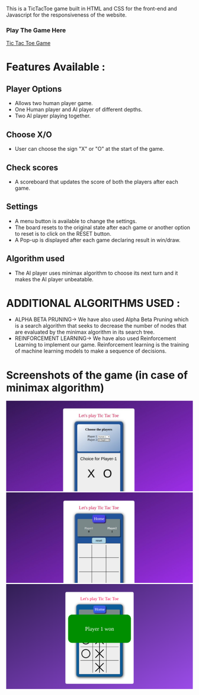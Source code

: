 This is a TicTacToe game built in HTML and CSS for the front-end and Javascript for the responsiveness of the website.

###  Play The Game Here
<a href="https://anjalisoni3655.github.io/MarsCodeWar/">  Tic Tac Toe Game</a>

# Features Available :

## Player Options 
- Allows two human player game.
- One Human player and AI player of different depths.
- Two AI player playing together.

## Choose X/O 
- User can choose the sign "X" or "O" at the start of the game.

## Check scores 
- A scoreboard that updates the score of both the players after each game.

## Settings 
- A menu button is available to change the settings.
- The board resets to the original state after each game or another option to reset is to click on the RESET button.
- A Pop-up is displayed after each game declaring result in win/draw.

## Algorithm used
- The AI player uses minimax algorithm to choose its next turn and it makes the AI player unbeatable.

# ADDITIONAL ALGORITHMS USED :
- ALPHA BETA PRUNING-> We have also used Alpha Beta Pruning which is a search algorithm that seeks to decrease the number of nodes that are evaluated by the minimax algorithm in its search tree.
- REINFORCEMENT LEARNING-> We have also used Reinforcement Learning to implement our game. Reinforcement learning is the training of machine learning models to make a sequence of decisions.
# Screenshots of the game (in case of minimax algorithm)
![Screenshot](images/image1.png)
![Screenshot](images/image3.png)
![Screenshot](images/image2.png)
